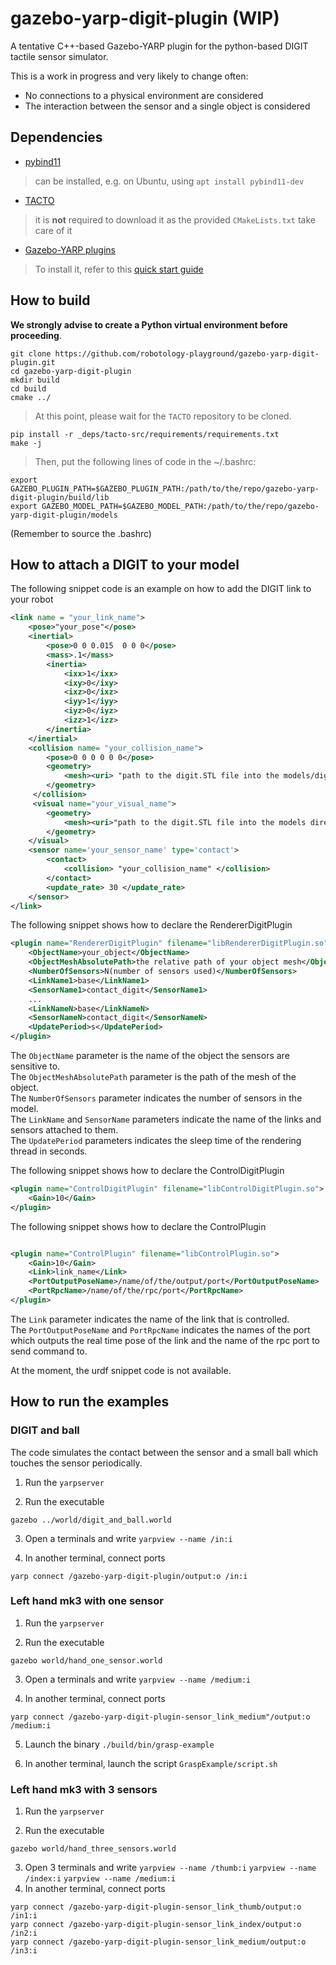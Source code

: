 # gazebo-yarp-digit-plugin (WIP)

A tentative C++-based Gazebo-YARP plugin for the python-based DIGIT tactile sensor simulator.

This is a work in progress and very likely to change often:
- No connections to a physical environment are considered
- The interaction between the sensor and a single object is considered

## Dependencies

- [pybind11](https://github.com/pybind/pybind11)
> can be installed, e.g. on Ubuntu, using `apt install pybind11-dev`
- [TACTO](https://github.com/facebookresearch/tacto.git)
> it is **not** required to download it as the provided `CMakeLists.txt` take care of it
- [Gazebo-YARP plugins](https://github.com/robotology/gazebo-yarp-plugins)
> To install it, refer to this [quick start guide](http://robotology.github.io/gazebo-yarp-plugins/master/)

## How to build

**We strongly advise to create a Python virtual environment before proceeding**.

```console
git clone https://github.com/robotology-playground/gazebo-yarp-digit-plugin.git
cd gazebo-yarp-digit-plugin
mkdir build
cd build
cmake ../
```
> At this point, please wait for the `TACTO` repository to be cloned.

```console
pip install -r _deps/tacto-src/requirements/requirements.txt
make -j
```

> Then, put the following lines of code in the ~/.bashrc:
```console
export GAZEBO_PLUGIN_PATH=$GAZEBO_PLUGIN_PATH:/path/to/the/repo/gazebo-yarp-digit-plugin/build/lib
export GAZEBO_MODEL_PATH=$GAZEBO_MODEL_PATH:/path/to/the/repo/gazebo-yarp-digit-plugin/models

```
(Remember to source the .bashrc)
## How to attach a DIGIT to your model
The following snippet code is an example on how to add the DIGIT link to your robot
```xml
<link name = "your_link_name">
    <pose>"your_pose"</pose>
    <inertial>
        <pose>0 0 0.015  0 0 0</pose>
        <mass>.1</mass>
        <inertia>
            <ixx>1</ixx>
            <ixy>0</ixy>
            <ixz>0</ixz>
            <iyy>1</iyy>
            <iyz>0</iyz>
            <izz>1</izz>
        </inertia>
    </inertial>
    <collision name= "your_collision_name">
        <pose>0 0 0 0 0 0</pose>
        <geometry>
            <mesh><uri> "path to the digit.STL file into the models/digit directory"</uri></mesh>
        </geometry>
     </collision>
     <visual name="your_visual_name">
        <geometry>
            <mesh><uri>"path to the digit.STL file into the models directory "</uri></mesh>
        </geometry>
    </visual>
    <sensor name='your_sensor_name' type='contact'>
        <contact>
            <collision> "your_collision_name" </collision>
        </contact>
        <update_rate> 30 </update_rate>
    </sensor>
</link>

```
The following snippet shows how to declare the RendererDigitPlugin
```xml
<plugin name="RendererDigitPlugin" filename="libRendererDigitPlugin.so">
    <ObjectName>your_object</ObjectName>
    <ObjectMeshAbsolutePath>the relative path of your object mesh</ObjectMeshAbsolutePath>
    <NumberOfSensors>N(number of sensors used)</NumberOfSensors>
    <LinkName1>base</LinkName1>
    <SensorName1>contact_digit</SensorName1>
    ...
    <LinkNameN>base</LinkNameN>
    <SensorNameN>contact_digit</SensorNameN>
    <UpdatePeriod>s</UpdatePeriod>
</plugin>
```
The `ObjectName` parameter is the name of the object the sensors are sensitive to.  
The `ObjectMeshAbsolutePath` parameter is the path of the mesh of the object.  
The `NumberOfSensors` parameter indicates the number of sensors in the model.  
The `LinkName` and `SensorName` parameters indicate the name of the links and sensors attached to them.  
The `UpdatePeriod` parameters indicates the sleep time of the rendering thread in seconds.


The following snippet shows how to declare the ControlDigitPlugin
```xml
<plugin name="ControlDigitPlugin" filename="libControlDigitPlugin.so">
    <Gain>10</Gain>
</plugin>
```
The following snippet shows how to declare the ControlPlugin
```xml

<plugin name="ControlPlugin" filename="libControlPlugin.so">
    <Gain>10</Gain>
    <Link>link_name</Link>
    <PortOutputPoseName>/name/of/the/output/port</PortOutputPoseName>
    <PortRpcName>/name/of/the/rpc/port</PortRpcName>
</plugin>
```
The `Link` parameter indicates the name of the link that is controlled.  
The `PortOutputPoseName` and `PortRpcName` indicates the names of the port which outputs the real time pose of the link and the name of the rpc port to send command to.

At the moment, the urdf snippet code is not available.

## How to run the examples

### DIGIT and ball
The code simulates the contact between the sensor and a small ball which touches the sensor periodically.

1. Run the `yarpserver`

2. Run the executable
```console
gazebo ../world/digit_and_ball.world
```

3. Open a terminals and write `yarpview --name /in:i`

4. In another terminal, connect ports
```console
yarp connect /gazebo-yarp-digit-plugin/output:o /in:i
```

### Left hand mk3 with one sensor

1. Run the `yarpserver`

2. Run the executable
```console
gazebo world/hand_one_sensor.world
```

3. Open a terminals and write `yarpview --name /medium:i`

4. In another terminal, connect ports
```console
yarp connect /gazebo-yarp-digit-plugin-sensor_link_medium"/output:o /medium:i
```
5. Launch the binary `./build/bin/grasp-example`

6. In another terminal, launch the script `GraspExample/script.sh`



### Left hand mk3 with 3 sensors
1. Run the `yarpserver`

2. Run the executable
```console
gazebo world/hand_three_sensors.world
```
3. Open 3 terminals and write `yarpview --name /thumb:i` `yarpview --name /index:i` `yarpview --name /medium:i`
4. In another terminal, connect ports
```console
yarp connect /gazebo-yarp-digit-plugin-sensor_link_thumb/output:o /in1:i
yarp connect /gazebo-yarp-digit-plugin-sensor_link_index/output:o /in2:i
yarp connect /gazebo-yarp-digit-plugin-sensor_link_medium/output:o /in3:i
```
